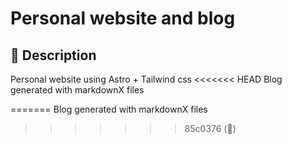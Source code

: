 # Personal website and blog

## 🚀 Description

Personal website using Astro + Tailwind css
<<<<<<< HEAD
Blog generated with markdownX files

=======
Blog generated with markdownX files
>>>>>>> 85c0376 (:lipstick:)
